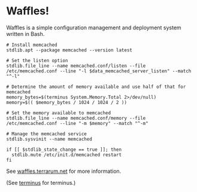 # Waffles!

Waffles is a simple configuration management and deployment system written in Bash.

```shell
# Install memcached
stdlib.apt --package memcached --version latest

# Set the listen option
stdlib.file_line --name memcached.conf/listen --file /etc/memcached.conf --line "-l $data_memcached_server_listen" --match "^-l"

# Determine the amount of memory available and use half of that for memcached
memory_bytes=$(terminus System.Memory.Total 2>/dev/null)
memory=$(( $memory_bytes / 1024 / 1024 / 2 ))

# Set the memory available to memcached
stdlib.file_line --name memcached.conf/memory --file /etc/memcached.conf --line "-m $memory" --match "^-m"

# Manage the memcached service
stdlib.sysvinit --name memcached

if [[ $stdlib_state_change == true ]]; then
  stdlib.mute /etc/init.d/memcached restart
fi
```

See [waffles.terrarum.net](http://waffles.terrarum.net) for more information.

(See [terminus](https://github.com/jtopjian/terminus) for terminus.)
